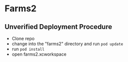 # Farms2

## Unverified Deployment Procedure

- Clone repo
- change into the "farms2" directory and run ```pod update``` 
- run ```pod install```
- open farms2.xcworkspace
